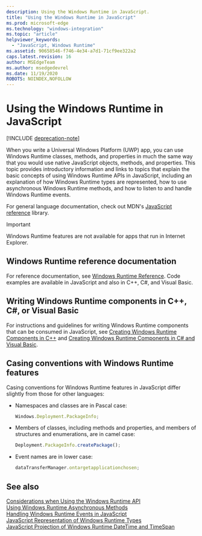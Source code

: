 ```yaml
---
description: Using the Windows Runtime in JavaScript.
title: "Using the Windows Runtime in JavaScript"
ms.prod: microsoft-edge
ms.technology: "windows-integration"
ms.topic: "article"
helpviewer_keywords: 
  - "JavaScript, Windows Runtime"
ms.assetid: 90658546-f746-4e34-a7d1-71cf9ee322a2
caps.latest.revision: 16
author: MSEdgeTeam
ms.author: msedgedevrel
ms.date: 11/19/2020
ROBOTS: NOINDEX,NOFOLLOW
---
```

# Using the Windows Runtime in JavaScript  

[!INCLUDE [deprecation-note](../includes/legacy-edge-note.md)]  

When you write a Universal Windows Platform \(UWP\) app, you can use Windows Runtime classes, methods, and properties in much the same way that you would use native JavaScript objects, methods, and properties.  This topic provides introductory information and links to topics that explain the basic concepts of using Windows Runtime APIs in JavaScript, including an explanation of how Windows Runtime types are represented, how to use asynchronous Windows Runtime methods, and how to listen to and handle Windows Runtime events.  

For general language documentation, check out MDN's [JavaScript reference][MDNJavascriptReference] library.  

> [!IMPORTANT]
> Windows Runtime features are not available for apps that run in Internet Explorer.  

## Windows Runtime reference documentation  

For reference documentation, see [Windows Runtime Reference][UwpApiIndex].  Code examples are available in JavaScript and also in C++, C#, and Visual Basic.  

## Writing Windows Runtime components in C++, C#, or Visual Basic  

For instructions and guidelines for writing Windows Runtime components that can be consumed in JavaScript, see [Creating Windows Runtime Components in C++][WindowsUwpWinrtCpp] and [Creating Windows Runtime Components in C# and Visual Basic][WindowsUwpWinrtCsharpVb].  

## Casing conventions with Windows Runtime features  

Casing conventions for Windows Runtime features in JavaScript differ slightly from those for other languages:  

*   Namespaces and classes are in Pascal case:  
    
    ```javascript
    Windows.Deployment.PackageInfo;
    ```  
    
*   Members of classes, including methods and properties, and members of structures and enumerations, are in camel case:  
    
    ```javascript
    Deployment.PackageInfo.createPackage();
    ```  
    
*   Event names are in lower case:  
    
    ```javascript
    dataTransferManager.ontargetapplicationchosen;
    ```  

## See also  

[Considerations when Using the Windows Runtime API][WindowsRuntimeConsiderationsApi]  
[Using Windows Runtime Asynchronous Methods][WindowsRuntimeAsynchronousMethods]   
[Handling Windows Runtime Events in JavaScript][WindowsRuntimeEventsJavascript]   
[JavaScript Representation of Windows Runtime Types][WindowsRuntimeJavascriptTypes]   
[JavaScript Projection of Windows Runtime DateTime and TimeSpan][WindowsRuntimeDatetimeTimespan]  

<!-- links  -->  

[WindowsRuntimeConsiderationsApi]: ./considerations-when-using-the-windows-runtime-api.md "Considerations when Using the Windows Runtime API | Microsoft Docs"  
[WindowsRuntimeEventsJavascript]: ./handling-windows-runtime-events-in-javascript.md "Handling Windows Runtime Events in JavaScript | Microsoft Docs"  
[WindowsRuntimeJavascriptTypes]: ./javascript-representation-of-windows-runtime-types.md "JavaScript Representation of Windows Runtime Types | Microsoft Docs"  
[WindowsRuntimeAsynchronousMethods]: ./using-windows-runtime-asynchronous-methods.md "Using Windows Runtime Asynchronous Methods | Microsoft Docs"  
[WindowsRuntimeDatetimeTimespan]: ./windows-runtime-datetime-and-timespan-representations.md "Windows Runtime DateTime and TimeSpan Representations | Microsoft Docs"  

[UwpApiIndex]: /uwp/api/index "Windows UWP Namespaces | Microsoft Docs"  
[WindowsUwpWinrtCpp]: /windows/uwp/winrt-components/creating-windows-runtime-components-in-cpp "Windows Runtime components with C++/CX | Microsoft Docs"  
[WindowsUwpWinrtCsharpVb]: /windows/uwp/winrt-components/creating-windows-runtime-components-in-csharp-and-visual-basic "Windows Runtime components with C# and Visual Basic | Microsoft Docs"  

[MDNJavascriptReference]: https://developer.mozilla.org/docs/Web/JavaScript/Reference "JavaScript reference | MDN"  
